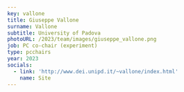 ```yaml
---
key: vallone
title: Giuseppe Vallone
surname: Vallone
subtitle: University of Padova
photoURL: /2023/team/images/giuseppe_vallone.png
job: PC co-chair (experiment)
type: pcchairs
year: 2023
socials:
  - link: 'http://www.dei.unipd.it/~vallone/index.html'
    name: Site
---
```

